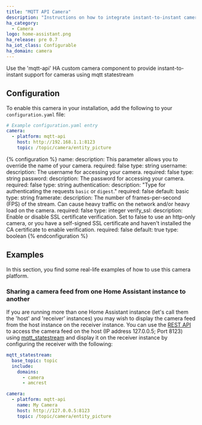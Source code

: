 ```yaml
---
title: "MQTT API Camera"
description: "Instructions on how to integrate instant-to-instant cameras within Home Assistant."
ha_category:
  - Camera
logo: home-assistant.png
ha_release: pre 0.7
ha_iot_class: Configurable
ha_domain: camera
---
```

Use the 'mqtt-api' HA custom camera component to provide instant-to-instant support for cameras using mqtt statestream

## Configuration

To enable this camera in your installation, add the following to your `configuration.yaml` file:

```yaml
# Example configuration.yaml entry
camera:
  - platform: mqtt-api
    host: http://192.168.1.1:8123
    topic: /topic/camera/entity_picture
```

{% configuration %}
name:
  description: This parameter allows you to override the name of your camera.
  required: false
  type: string
username:
  description: The username for accessing your camera.
  required: false
  type: string
password:
  description: The password for accessing your camera.
  required: false
  type: string
authentication:
  description: "Type for authenticating the requests `basic` or `digest`."
  required: false
  default: basic
  type: string
framerate:
  description: The number of frames-per-second (FPS) of the stream. Can cause heavy traffic on the network and/or heavy load on the camera.
  required: false
  type: integer
verify_ssl:
  description: Enable or disable SSL certificate verification. Set to false to use an http-only camera, or you have a self-signed SSL certificate and haven't installed the CA certificate to enable verification.
  required: false
  default: true
  type: boolean
{% endconfiguration %}

## Examples

In this section, you find some real-life examples of how to use this camera platform.

### Sharing a camera feed from one Home Assistant instance to another

If you are running more than one Home Assistant instance (let's call them the 'host' and 'receiver' instances) you may wish to display the camera feed from the host instance on the receiver instance. You can use the [REST API](https://developers.home-assistant.io/docs/api/rest/#get-apicamera_proxycameraentity_id) to access the camera feed on the host (IP address 127.0.0.5; Port 8123) using [mqtt_statestream](https://www.home-assistant.io/integrations/mqtt_statestream/) and display it on the receiver instance by configuring the receiver with the following:

```yaml
mqtt_statestream:
  base_topic: topic
  include:
    domains:
      - camera
      - amcrest

camera:
  - platform: mqtt-api
    name: My Camera
    host: http://127.0.0.5:8123
    topic: /topic/camera/entity_picture
```
